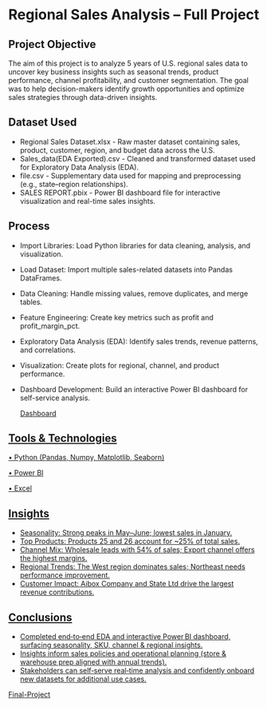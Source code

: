 # Regional Sales Analysis – Full Project

## Project Objective
The aim of this project is to analyze 5 years of U.S. regional sales data to uncover key business insights such as seasonal trends, product performance, channel profitability, and customer segmentation. The goal was to help decision-makers identify growth opportunities and optimize sales strategies through data-driven insights.

## Dataset Used

* Regional Sales Dataset.xlsx  - Raw master dataset containing sales, product, customer, region, and budget data across the U.S.
* Sales_data(EDA Exported).csv - Cleaned and transformed dataset used for Exploratory Data Analysis (EDA).
* file.csv                     - Supplementary data used for mapping and preprocessing (e.g., state–region relationships).
* SALES REPORT.pbix	           - Power BI dashboard file for interactive visualization and real-time sales insights.
 

## Process
* Import Libraries: Load Python libraries for data cleaning, analysis, and visualization.
* Load Dataset: Import multiple sales-related datasets into Pandas DataFrames.
* Data Cleaning: Handle missing values, remove duplicates, and merge tables.
* Feature Engineering: Create key metrics such as profit and profit_margin_pct.
* Exploratory Data Analysis (EDA): Identify sales trends, revenue patterns, and correlations.
* Visualization: Create plots for regional, channel, and product performance.
* Dashboard Development: Build an interactive Power BI dashboard for self-service analysis.
  
   <a href="https://github.com/saraswat10/Regional-Sales-Analysis/blob/main/SALES%20REPORT.pbix">Dashboard

## Tools & Technologies
   • Python (Pandas, Numpy, Matplotlib, Seaborn)
   
   • Power BI
   
   • Excel

## Insights
* Seasonality: Strong peaks in May–June; lowest sales in January.
* Top Products: Products 25 and 26 account for ~25% of total sales.
* Channel Mix: Wholesale leads with 54% of sales; Export channel offers the highest margins.
* Regional Trends: The West region dominates sales; Northeast needs performance improvement.
* Customer Impact: Aibox Company and State Ltd drive the largest revenue contributions.

## Conclusions
* Completed end‑to‑end EDA and interactive Power BI dashboard, surfacing seasonality, SKU, channel & regional insights.
* Insights inform sales policies and operational planning (store & warehouse prep aligned with annual trends).
* Stakeholders can self‑serve real‑time analysis and confidently onboard new datasets for additional use cases.


<a href="https://github.com/saraswat10/Regional-Sales-Analysis/blob/main/Regional%20Sales%20Analysis%20%20Code.ipynb">Final-Project
